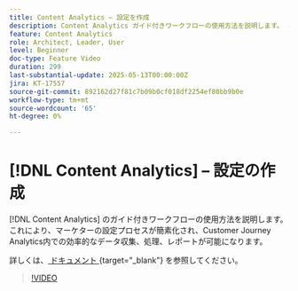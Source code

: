 ```yaml
---
title: Content Analytics – 設定を作成
description: Content Analytics ガイド付きワークフローの使用方法を説明します。 これにより、マーケターの設定プロセスが簡素化され、Customer Journey Analytics内での効率的なデータ収集、処理、レポートが可能になります。
feature: Content Analytics
role: Architect, Leader, User
level: Beginner
doc-type: Feature Video
duration: 299
last-substantial-update: 2025-05-13T00:00:00Z
jira: KT-17557
source-git-commit: 892162d27f81c7b09b0cf018df2254ef80bb9b0e
workflow-type: tm+mt
source-wordcount: '65'
ht-degree: 0%

---
```


# [!DNL Content Analytics] – 設定の作成

[!DNL Content Analytics] のガイド付きワークフローの使用方法を説明します。 これにより、マーケターの設定プロセスが簡素化され、Customer Journey Analytics内での効率的なデータ収集、処理、レポートが可能になります。

詳しくは、[ ドキュメント ](https://experienceleague.adobe.com/ja/docs/analytics-platform/using/content-analytics/configuration/guided){target="_blank"} を参照してください。

>[!VIDEO](https://video.tv.adobe.com/v/3458438/?learn=on&enablevpops)
